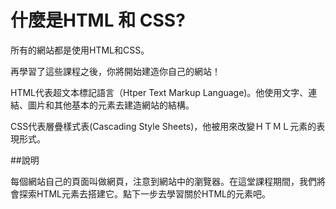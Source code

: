 # 什麼是HTML 和 CSS?

所有的網站都是使用HTML和CSS。

再學習了這些課程之後，你將開始建造你自己的網站！

HTML代表超文本標記語言（Htper Text Markup Language)。他使用文字、連結、圖片和其他基本的元素去建造網站的結構。

CSS代表層疊樣式表(Cascading Style Sheets)，他被用來改變ＨＴＭＬ元素的表現形式。

##說明

每個網站自己的頁面叫做網頁，注意到網站中的瀏覽器。在這堂課程期間，我們將會探索HTML元素去搭建它。點下一步去學習關於HTML的元素吧。
